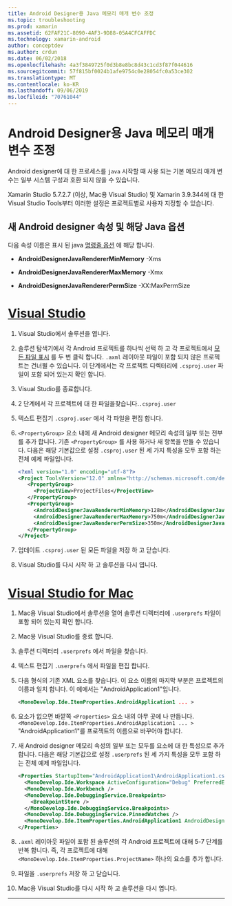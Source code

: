 ```yaml
---
title: Android Designer용 Java 메모리 매개 변수 조정
ms.topic: troubleshooting
ms.prod: xamarin
ms.assetid: 62FAF21C-8090-4AF3-9D88-05A4CFCAFFDC
ms.technology: xamarin-android
author: conceptdev
ms.author: crdun
ms.date: 06/02/2018
ms.openlocfilehash: 4a3f3849725f0d3b8e8bc8d43c1cd3f87f044616
ms.sourcegitcommit: 57f815bf0024b1afe9754c0e28054fc0a53ce302
ms.translationtype: MT
ms.contentlocale: ko-KR
ms.lasthandoff: 09/06/2019
ms.locfileid: "70761044"
---
```

# <a name="adjusting-java-memory-parameters-for-the-android-designer"></a>Android Designer용 Java 메모리 매개 변수 조정

Android designer에 대 한 프로세스를 `java` 시작할 때 사용 되는 기본 메모리 매개 변수는 일부 시스템 구성과 호환 되지 않을 수 있습니다.

Xamarin Studio 5.7.2.7 (이상, Mac용 Visual Studio) 및 Xamarin 3.9.344에 대 한 Visual Studio Tools부터 이러한 설정은 프로젝트별로 사용자 지정할 수 있습니다.

## <a name="new-android-designer-properties-and-corresponding-java-options"></a>새 Android designer 속성 및 해당 Java 옵션

다음 속성 이름은 표시 된 java [명령줄 옵션](http://docs.oracle.com/javase/7/docs/technotes/tools/windows/java.html) 에 해당 합니다.

- **AndroidDesignerJavaRendererMinMemory** -Xms

- **AndroidDesignerJavaRendererMaxMemory** -Xmx

- **AndroidDesignerJavaRendererPermSize** -XX:MaxPermSize

# <a name="visual-studiotabwindows"></a>[Visual Studio](#tab/windows)

1. Visual Studio에서 솔루션을 엽니다.

2. 솔루션 탐색기에서 각 Android 프로젝트를 하나씩 선택 하 고 각 프로젝트에서 [모든 파일 표시](https://docs.microsoft.com/previous-versions/visualstudio/visual-studio-2008/4afxey9h(v=vs.90)) 를 두 번 클릭 합니다. `.axml` 레이아웃 파일이 포함 되지 않은 프로젝트는 건너뛸 수 있습니다. 이 단계에서는 각 프로젝트 디렉터리에 `.csproj.user` 파일이 포함 되어 있는지 확인 합니다.

3. Visual Studio를 종료합니다.

4. 2 단계에서 각 프로젝트에 대 한 파일을찾습니다.`.csproj.user`

5. 텍스트 편집기 `.csproj.user` 에서 각 파일을 편집 합니다.

6. `<PropertyGroup>` 요소 내에 새 Android designer 메모리 속성의 일부 또는 전부를 추가 합니다. 기존 `<PropertyGroup>` 를 사용 하거나 새 항목을 만들 수 있습니다. 다음은 해당 기본값으로 설정 `.csproj.user` 된 세 가지 특성을 모두 포함 하는 전체 예제 파일입니다.

    ```xml
    <?xml version="1.0" encoding="utf-8"?>
    <Project ToolsVersion="12.0" xmlns="http://schemas.microsoft.com/developer/msbuild/2003">
       <PropertyGroup>
         <ProjectView>ProjectFiles</ProjectView>
       </PropertyGroup>
       <PropertyGroup>
         <AndroidDesignerJavaRendererMinMemory>128m</AndroidDesignerJavaRendererMinMemory>
         <AndroidDesignerJavaRendererMaxMemory>750m</AndroidDesignerJavaRendererMaxMemory>
         <AndroidDesignerJavaRendererPermSize>350m</AndroidDesignerJavaRendererPermSize>
       </PropertyGroup>
    </Project>
    ```

7. 업데이트 `.csproj.user` 된 모든 파일을 저장 하 고 닫습니다.

8. Visual Studio를 다시 시작 하 고 솔루션을 다시 엽니다.

# <a name="visual-studio-for-mactabmacos"></a>[Visual Studio for Mac](#tab/macos)

1. Mac용 Visual Studio에서 솔루션을 열어 솔루션 디렉터리에 `.userprefs` 파일이 포함 되어 있는지 확인 합니다.

2. Mac용 Visual Studio를 종료 합니다.

3. 솔루션 디렉터리 `.userprefs` 에서 파일을 찾습니다.

4. 텍스트 편집기 `.userprefs` 에서 파일을 편집 합니다.

5. 다음 형식의 기존 XML 요소를 찾습니다. 이 요소 이름의 마지막 부분은 프로젝트의 이름과 일치 합니다. 이 예에서는 "AndroidApplication1"입니다.

    ```xml
    <MonoDevelop.Ide.ItemProperties.AndroidApplication1 ... >
    ```

6. 요소가 없으면 바깥쪽 `<Properties>` 요소 내의 아무 곳에 나 만듭니다. `<MonoDevelop.Ide.ItemProperties.AndroidApplication1 ... >` "AndroidApplication1"를 프로젝트의 이름으로 바꾸어야 합니다.

7. 새 Android designer 메모리 속성의 일부 또는 모두를 요소에 대 한 특성으로 추가 합니다. 다음은 해당 기본값으로 설정 `.userprefs` 된 세 가지 특성을 모두 포함 하는 전체 예제 파일입니다.

    ```xml
    <Properties StartupItem="AndroidApplication1\AndroidApplication1.csproj">
      <MonoDevelop.Ide.Workspace ActiveConfiguration="Debug" PreferredExecutionTarget="Android.SelectDevice" />
      <MonoDevelop.Ide.Workbench />
      <MonoDevelop.Ide.DebuggingService.Breakpoints>
        <BreakpointStore />
      </MonoDevelop.Ide.DebuggingService.Breakpoints>
      <MonoDevelop.Ide.DebuggingService.PinnedWatches />
      <MonoDevelop.Ide.ItemProperties.AndroidApplication1 AndroidDesignerJavaRendererMinMemory="128m" AndroidDesignerJavaRendererMaxMemory="750m" AndroidDesignerJavaRendererPermSize="350m" />
    </Properties>
    ```

8. `.axml` 레이아웃 파일이 포함 된 솔루션의 각 Android 프로젝트에 대해 5-7 단계를 반복 합니다. 즉, 각 프로젝트에 대해 `<MonoDevelop.Ide.ItemProperties.ProjectName>` 하나의 요소를 추가 합니다.

9. 파일을 `.userprefs` 저장 하 고 닫습니다.

10. Mac용 Visual Studio를 다시 시작 하 고 솔루션을 다시 엽니다.

-----
